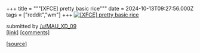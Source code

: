 +++
title = """[XFCE] pretty basic rice"""
date = 2024-10-13T09:27:56.000Z
tags = ["reddit","wm"]
+++
[![[XFCE] pretty basic rice](https://preview.redd.it/bxdhijgpshud1.jpeg?width=640&crop=smart&auto=webp&s=ee1ba13b43d17adcedf44436c28ac2a1cdfd091e "[XFCE] pretty basic rice")](https://www.reddit.com/r/unixporn/comments/1g2lw2z/xfce_pretty_basic_rice/)

submitted by [/u/MAU\_XD\_09](https://www.reddit.com/user/MAU_XD_09)  
[\[link\]](https://i.redd.it/bxdhijgpshud1.jpeg) [\[comments\]](https://www.reddit.com/r/unixporn/comments/1g2lw2z/xfce_pretty_basic_rice/)

[[source]](https://www.reddit.com/r/unixporn/comments/1g2lw2z/xfce_pretty_basic_rice/)
